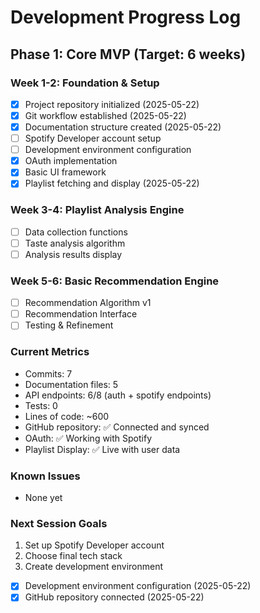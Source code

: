 # Development Progress Log

## Phase 1: Core MVP (Target: 6 weeks)

### Week 1-2: Foundation & Setup
- [x] Project repository initialized (2025-05-22)
- [x] Git workflow established (2025-05-22)
- [x] Documentation structure created (2025-05-22)
- [ ] Spotify Developer account setup
- [ ] Development environment configuration
- [X] OAuth implementation
- [X] Basic UI framework
- [x] Playlist fetching and display (2025-05-22)

### Week 3-4: Playlist Analysis Engine
- [ ] Data collection functions
- [ ] Taste analysis algorithm
- [ ] Analysis results display

### Week 5-6: Basic Recommendation Engine
- [ ] Recommendation Algorithm v1
- [ ] Recommendation Interface
- [ ] Testing & Refinement

### Current Metrics
- Commits: 7
- Documentation files: 5
- API endpoints: 6/8 (auth + spotify endpoints)
- Tests: 0
- Lines of code: ~600
- GitHub repository: ✅ Connected and synced
- OAuth: ✅ Working with Spotify
- Playlist Display: ✅ Live with user data

### Known Issues
- None yet

### Next Session Goals
1. Set up Spotify Developer account
2. Choose final tech stack
3. Create development environment

- [x] Development environment configuration (2025-05-22)
- [x] GitHub repository connected (2025-05-22)
